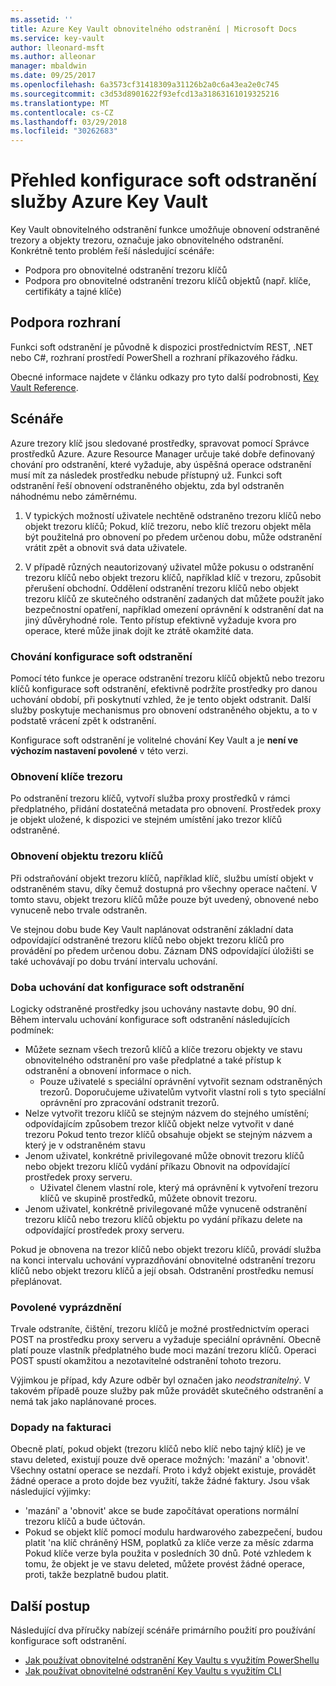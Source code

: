```yaml
---
ms.assetid: ''
title: Azure Key Vault obnovitelného odstranění | Microsoft Docs
ms.service: key-vault
author: lleonard-msft
ms.author: alleonar
manager: mbaldwin
ms.date: 09/25/2017
ms.openlocfilehash: 6a3573cf31418309a31126b2a0c6a43ea2e0c745
ms.sourcegitcommit: c3d53d8901622f93efcd13a31863161019325216
ms.translationtype: MT
ms.contentlocale: cs-CZ
ms.lasthandoff: 03/29/2018
ms.locfileid: "30262683"
---
```

# <a name="azure-key-vault-soft-delete-overview"></a>Přehled konfigurace soft odstranění služby Azure Key Vault

Key Vault obnovitelného odstranění funkce umožňuje obnovení odstraněné trezory a objekty trezoru, označuje jako obnovitelného odstranění. Konkrétně tento problém řeší následující scénáře:

- Podpora pro obnovitelné odstranění trezoru klíčů
- Podpora pro obnovitelné odstranění trezoru klíčů objektů (např. klíče, certifikáty a tajné klíče)

## <a name="supporting-interfaces"></a>Podpora rozhraní

Funkci soft odstranění je původně k dispozici prostřednictvím REST, .NET nebo C#, rozhraní prostředí PowerShell a rozhraní příkazového řádku.

Obecné informace najdete v článku odkazy pro tyto další podrobnosti, [Key Vault Reference](https://docs.microsoft.com/azure/key-vault/).

## <a name="scenarios"></a>Scénáře

Azure trezory klíč jsou sledované prostředky, spravovat pomocí Správce prostředků Azure. Azure Resource Manager určuje také dobře definovaný chování pro odstranění, které vyžaduje, aby úspěšná operace odstranění musí mít za následek prostředku nebude přístupný už. Funkci soft odstranění řeší obnovení odstraněného objektu, zda byl odstraněn náhodnému nebo záměrnému.

1. V typických možností uživatele nechtěně odstraněno trezoru klíčů nebo objekt trezoru klíčů; Pokud, klíč trezoru, nebo klíč trezoru objekt měla být použitelná pro obnovení po předem určenou dobu, může odstranění vrátit zpět a obnovit svá data uživatele.

2. V případě různých neautorizovaný uživatel může pokusu o odstranění trezoru klíčů nebo objekt trezoru klíčů, například klíč v trezoru, způsobit přerušení obchodní. Oddělení odstranění trezoru klíčů nebo objekt trezoru klíčů ze skutečného odstranění zadaných dat můžete použít jako bezpečnostní opatření, například omezení oprávnění k odstranění dat na jiný důvěryhodné role. Tento přístup efektivně vyžaduje kvora pro operace, které může jinak dojít ke ztrátě okamžité data.

### <a name="soft-delete-behavior"></a>Chování konfigurace soft odstranění

Pomocí této funkce je operace odstranění trezoru klíčů objektů nebo trezoru klíčů konfigurace soft odstranění, efektivně podržíte prostředky pro danou uchování období, při poskytnutí vzhled, že je tento objekt odstranit. Další služby poskytuje mechanismus pro obnovení odstraněného objektu, a to v podstatě vrácení zpět k odstranění. 

Konfigurace soft odstranění je volitelné chování Key Vault a je **není ve výchozím nastavení povolené** v této verzi. 

### <a name="key-vault-recovery"></a>Obnovení klíče trezoru

Po odstranění trezoru klíčů, vytvoří služba proxy prostředků v rámci předplatného, přidání dostatečná metadata pro obnovení. Prostředek proxy je objekt uložené, k dispozici ve stejném umístění jako trezor klíčů odstraněné. 

### <a name="key-vault-object-recovery"></a>Obnovení objektu trezoru klíčů

Při odstraňování objekt trezoru klíčů, například klíč, službu umístí objekt v odstraněném stavu, díky čemuž dostupná pro všechny operace načtení. V tomto stavu, objekt trezoru klíčů může pouze být uvedený, obnovené nebo vynuceně nebo trvale odstraněn. 

Ve stejnou dobu bude Key Vault naplánovat odstranění základní data odpovídající odstraněné trezoru klíčů nebo objekt trezoru klíčů pro provádění po předem určenou dobu. Záznam DNS odpovídající úložišti se také uchovávají po dobu trvání intervalu uchování.

### <a name="soft-delete-retention-period"></a>Doba uchování dat konfigurace soft odstranění

Logicky odstraněné prostředky jsou uchovány nastavte dobu, 90 dní. Během intervalu uchování konfigurace soft odstranění následujících podmínek:

- Můžete seznam všech trezorů klíčů a klíče trezoru objekty ve stavu obnovitelného odstranění pro vaše předplatné a také přístup k odstranění a obnovení informace o nich.
    - Pouze uživatelé s speciální oprávnění vytvořit seznam odstraněných trezorů. Doporučujeme uživatelům vytvořit vlastní roli s tyto speciální oprávnění pro zpracování odstranit trezorů.
- Nelze vytvořit trezoru klíčů se stejným názvem do stejného umístění; odpovídajícím způsobem trezor klíčů objekt nelze vytvořit v dané trezoru Pokud tento trezor klíčů obsahuje objekt se stejným názvem a který je v odstraněném stavu 
- Jenom uživatel, konkrétně privilegované může obnovit trezoru klíčů nebo objekt trezoru klíčů vydání příkazu Obnovit na odpovídající prostředek proxy serveru.
    - Uživatel členem vlastní role, který má oprávnění k vytvoření trezoru klíčů ve skupině prostředků, můžete obnovit trezoru.
- Jenom uživatel, konkrétně privilegované může vynuceně odstranění trezoru klíčů nebo trezoru klíčů objektu po vydání příkazu delete na odpovídající prostředek proxy serveru.

Pokud je obnovena na trezor klíčů nebo objekt trezoru klíčů, provádí služba na konci intervalu uchování vyprazdňování obnovitelné odstranění trezoru klíčů nebo objekt trezoru klíčů a její obsah. Odstranění prostředku nemusí přeplánovat.

### <a name="permitted-purge"></a>Povolené vyprázdnění

Trvale odstraníte, čištění, trezoru klíčů je možné prostřednictvím operaci POST na prostředku proxy serveru a vyžaduje speciální oprávnění. Obecně platí pouze vlastník předplatného bude moci mazání trezoru klíčů. Operaci POST spustí okamžitou a nezotavitelné odstranění tohoto trezoru. 

Výjimkou je případ, kdy Azure odběr byl označen jako *neodstranitelný*. V takovém případě pouze služby pak může provádět skutečného odstranění a nemá tak jako naplánované proces. 

### <a name="billing-implications"></a>Dopady na fakturaci

Obecně platí, pokud objekt (trezoru klíčů nebo klíč nebo tajný klíč) je ve stavu deleted, existují pouze dvě operace možných: 'mazání' a 'obnovit'. Všechny ostatní operace se nezdaří. Proto i když objekt existuje, provádět žádné operace a proto dojde bez využití, takže žádné faktury. Jsou však následující výjimky:

- 'mazání' a 'obnovit' akce se bude započítávat operations normální trezoru klíčů a bude účtován.
- Pokud se objekt klíč pomocí modulu hardwarového zabezpečení, budou platit 'na klíč chráněný HSM, poplatků za klíče verze za měsíc zdarma Pokud klíče verze byla použita v posledních 30 dnů. Poté vzhledem k tomu, že objekt je ve stavu deleted, můžete provést žádné operace, proti, takže bezplatně budou platit.

## <a name="next-steps"></a>Další postup

Následující dva příručky nabízejí scénáře primárního použití pro používání konfigurace soft odstranění.

- [Jak používat obnovitelné odstranění Key Vaultu s využitím PowerShellu](key-vault-soft-delete-powershell.md) 
- [Jak používat obnovitelné odstranění Key Vaultu s využitím CLI](key-vault-soft-delete-cli.md)

